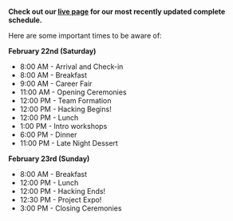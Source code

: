 **Check out our  [live page](https://live.hackcu.org/schedule/) for our most recently updated complete schedule.**


Here are some important times to be aware of:

**February 22nd (Saturday)**

- 8:00 AM - Arrival and Check-in
- 8:00 AM - Breakfast
- 9:00 AM - Career Fair
- 11:00 AM - Opening Ceremonies
- 12:00 PM - Team Formation
- 12:00 PM - Hacking Begins!
- 12:00 PM - Lunch
- 1:00 PM - Intro workshops
- 6:00 PM - Dinner
- 11:00 PM - Late Night Dessert

**February 23rd (Sunday)**

- 8:00 AM - Breakfast
- 12:00 PM - Lunch
- 12:00 PM - Hacking Ends!
- 12:30 PM - Project Expo! 
- 3:00 PM - Closing Ceremonies


